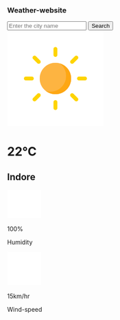 <!DOCTYPE html>
<html lang="en">
<head>
    <meta charset="UTF-8">
    <meta name="viewport" content="width=device-width, initial-scale=1.0">
    <title>Weather-website</title>
    <link href="weather.css" rel="stylesheet"/>
</head>
<body>
    <h3 class="head">Weather-website</h3>
    <div class="card">
        <div class="search">
            <input class="input" type="text" placeholder="Enter the city name"/>
            <button class="btn">Search</button>
        </div>
        <div class="weather">  
            <img class="image" src="./clear.png"/>
            <h1 class="temperature">22°C</h1>
            <h2 class="city">Indore</h2>
            <div class="details">
                <div class="col">
                    <img src="./humidity.png">
                    <div>
                        <p class="humidity">100%</p>
                        <p>Humidity</p>
                    </div>
                    <div class="col">
                        <img src="./wind.png">
                        <div>
                            <p class="wind">15km/hr</p>
                            <p>Wind-speed</p>
                        </div>
                </div>
            </div>
        </div>
    </div>
   <script src="weather.js" ></script>
</body>
</html>

